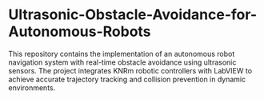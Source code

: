 # Ultrasonic-Obstacle-Avoidance-for-Autonomous-Robots
This repository contains the implementation of an autonomous robot navigation system with real-time obstacle avoidance using ultrasonic sensors. The project integrates KNRm robotic controllers with LabVIEW to achieve accurate trajectory tracking and collision prevention in dynamic environments.
